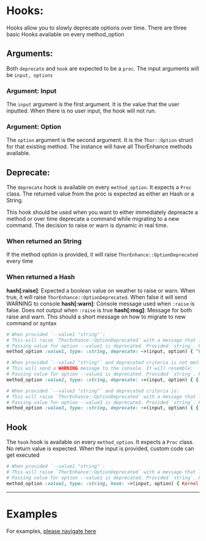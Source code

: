 # Hooks:

Hooks allow you to slowly deprecate options over time. There are three basic Hooks available on every method_option

## Arguments:
Both `deprecate` and `hook` are expected to be a `proc`. The input arguments will be `input, options`

### Argument: Input
The `input` argument is the first argument. It is the value that the user inputted. When there is no user input, the hook will not run.

### Argument: Option
The `option` argument is the second argument. It is the `Thor::Option` struct for that existing method. The instance will have all ThorEnhance methods available.

## Deprecate:
The `deprecate` hook is available on every `method_option`. It expects a `Proc` class. The returned value from the proc is expected as either an Hash or a String.

This hook should be used when you want to either immediately depreacte a method or over time deprecate a command while migrating to a new command. The decision to raise or warn is dynamic in real time.

### When returned an String
If the method option is provided, it will raise `ThorEnhance::OptionDeprecated` every time

### When returned a Hash
**hash[:raise]**: Expected a boolean value on weather to raise or warn. When true, it will raise `ThorEnhance::OptionDeprecated`. When false it will send WARNING to console
**hash[:warn]**: Console message used when `:raise` is false. Does not output when `:raise` is true
**hash[:msg]**: Message for both raise and warn. This should a short message on how to migrate to new command or syntax

```ruby
# When provided `--value1 "string"`:
# This will raise `ThorEnhance::OptionDeprecated` with a message that looks like:
# Passing value for option --value1 is deprecated. Provided `string`. Please migrate to `--value4`
method_option :value1, type: :string, deprecate: ->(input, option) { "Please migrate to `--value4`" }

# When provided `--value2 "string"` and deprecated criteria is not met:
# This will send a WARNING message to the console. It will resemble:
# Passing value for option --value1 is deprecated. Provided `string`. Please migrate to `--value4`
method_option :value2, type: :string, deprecate: ->(input, option) { { raise: Date.today > Date.today, warn: "This option will deprecate after #{Date.today}", msg: "Please migrate to --value4"} }

# When provided `--value3 "string"` and deprecated criteria is:
# This will raise `ThorEnhance::OptionDeprecated` with a message that looks like:
# Passing value for option --value3 is deprecated. Provided `string`. Please migrate to `--value4`
method_option :value3, type: :string, deprecate: ->(input, option) { { raise: true, warn: "This option will deprecate after #{Date.today}", msg: "Please migrate to --value4"} }
```

## Hook
The `hook` hook is available on every `method_option`. It expects a `Proc` class. No return value is expected. When the input is provided, custom code can get executed

```ruby
# When provided `--value1 "string"`:
# This will raise `ThorEnhance::OptionDeprecated` with a message that looks like:
# Passing value for option --value1 is deprecated. Provided `string`. Please migrate to `--value4`
method_option :value1, type: :string, hook: ->(input, option) { Kernel.puts "#{input} is a good choice for #{option.name}" }
```

---

# Examples

For examples, [please navigate here](../examples/hooks.md)

